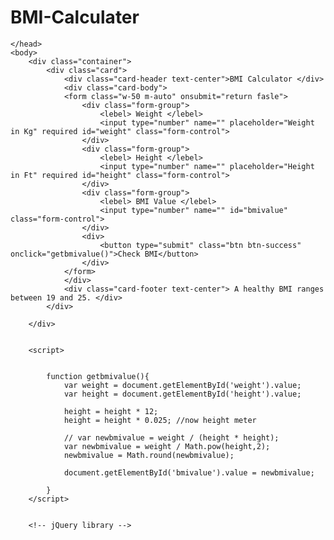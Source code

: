 # BMI-Calculater
<html>
    <head>
        <title></title>
        <!-- Latest compiled and minified CSS -->
<link rel="stylesheet" href="https://maxcdn.bootstrapcdn.com/bootstrap/4.5.2/css/bootstrap.min.css">


    </head>
    <body>
        <div class="container">
            <div class="card">
                <div class="card-header text-center">BMI Calculator </div>
                <div class="card-body"> 
                <form class="w-50 m-auto" onsubmit="return fasle">
                    <div class="form-group">
                        <lebel> Weight </lebel>
                        <input type="number" name="" placeholder="Weight in Kg" required id="weight" class="form-control">
                    </div>
                    <div class="form-group">
                        <lebel> Height </lebel>
                        <input type="number" name="" placeholder="Height in Ft" required id="height" class="form-control">
                    </div>
                    <div class="form-group">
                        <lebel> BMI Value </lebel>
                        <input type="number" name="" id="bmivalue" class="form-control">
                    </div>
                    <div>
                        <button type="submit" class="btn btn-success" onclick="getbmivalue()">Check BMI</button>
                    </div>
                </form>   
                </div>
                <div class="card-footer text-center"> A healthy BMI ranges between 19 and 25. </div>
            </div>
        
        </div>


        <script>
            

            function getbmivalue(){
                var weight = document.getElementById('weight').value;
                var height = document.getElementById('height').value;   

                height = height * 12;
                height = height * 0.025; //now height meter

                // var newbmivalue = weight / (height * height);
                var newbmivalue = weight / Math.pow(height,2);
                newbmivalue = Math.round(newbmivalue);

                document.getElementById('bmivalue').value = newbmivalue;

            }
        </script>


        <!-- jQuery library -->
<script src="https://ajax.googleapis.com/ajax/libs/jquery/3.5.1/jquery.min.js"></script>

<!-- Popper JS -->
<script src="https://cdnjs.cloudflare.com/ajax/libs/popper.js/1.16.0/umd/popper.min.js"></script>

<!-- Latest compiled JavaScript -->
<script src="https://maxcdn.bootstrapcdn.com/bootstrap/4.5.2/js/bootstrap.min.js"></script
    </body>
</html>
